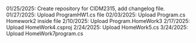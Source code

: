 01/25/2025: Create repository for CIDM2315, add changelog file.
01/27/2025: Upload ProgramHW1.cs file
02/03/2025: Upload Program.cs Homework2 inside file
2/10/2025: Upload Program.HomeWork3
2/17/2025: Upload HomeWork4.csproj
2/24/2025: Upload HomeWork5.cs
3/24/2025: Upload HomeWork7program.cs
